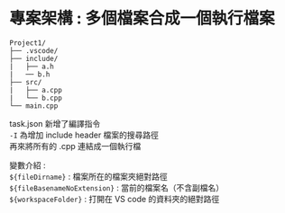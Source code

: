 # 專案架構 : 多個檔案合成一個執行檔案

```
Project1/
├── .vscode/
├── include/
|   ├── a.h
|   ── b.h
├── src/
|   ├── a.cpp
|   └── b.cpp
└── main.cpp
```

task.json 新增了編譯指令  
`-I` 為增加 include header 檔案的搜尋路徑  
再來將所有的 .cpp 連結成一個執行檔

變數介紹 :  
`${fileDirname}` : 檔案所在的檔案夾絕對路徑  
`${fileBasenameNoExtension}` : 當前的檔案名（不含副檔名）  
`${workspaceFolder}` : 打開在 VS code 的資料夾的絕對路徑